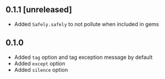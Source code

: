## 0.1.1 [unreleased]

- Added `Safely.safely` to not pollute when included in gems

## 0.1.0

- Added `tag` option and tag exception message by default
- Added `except` option
- Added `silence` option
